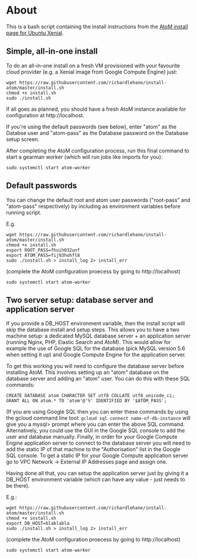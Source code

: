 # About

This is a bash script containing the install instructions from the [AtoM install page for Ubuntu Xenial](https://www.accesstomemory.org/en/docs/2.4/admin-manual/installation/linux/ubuntu-xenial/).

## Simple, all-in-one install

To do an all-in-one install on a fresh VM provisioned with your favourite cloud provider (e.g. a Xenial image from Google Compute Engine) just:

    wget https://raw.githubusercontent.com/richardlehane/install-atom/master/install.sh
    chmod +x install.sh
    sudo ./install.sh

If all goes as planned, you should have a fresh AtoM instance available for configuration at http://localhost.

If you're using the default passwords (see below), enter "atom" as the Databse user and "atom-pass" as the Database password on the Database setup screen.

After completing the AtoM configuration process, run this final command to start a gearman worker (which will run jobs like imports for you):

    sudo systemctl start atom-worker

## Default passwords 

You can change the default root and atom user passwords ("root-pass" and "atom-pass" respectively) by including as environment variables before running script.

E.g.

    wget https://raw.githubusercontent.com/richardlehane/install-atom/master/install.sh
    chmod +x install.sh
    export ROOT_PASS=fhuih032unf
    export ATOM_PASS=fij93hohfl8
    sudo ./install.sh > install_log 2> install_err
    
(complete the AtoM configuration proecess by going to http://localhost)

    sudo systemctl start atom-worker

## Two server setup: database server and application server

If you provide a DB_HOST environment variable, then the install script will skip the database install and setup steps. This allows you to have a two machine setup: a dedicated MySQL database server + an application server (running Nginx, PHP, Elastic Search and AtoM). This would allow for example the use of Google SQL for the database (pick MySQL version 5.6 when setting it up) and Google Compute Engine for the application server.

To get this working you will need to configure the database server before installing AtoM. This involves setting up an "atom" database on the database server and adding an "atom" user. You can do this with these SQL commands:

    CREATE DATABASE atom CHARACTER SET utf8 COLLATE utf8_unicode_ci;
    GRANT ALL ON atom.* TO 'atom'@'%' IDENTIFIED BY '$ATOM_PASS';

(If you are using Google SQL then you can enter these commands by using the gcloud command line tool: `gcloud sql connect name-of-db-instance` will give you a mysql> prompt where you can enter the above SQL command. Alternatively, you could use the GUI in the Google SQL console to add the user and database manually. Finally, in order for your Google Compute Engine application server to connect to the database server you will need to add the static IP of that machine to the "Authorisation" list in the Google SQL console. To get a static IP for your Google Compute application server go to VPC Network -> External IP Addresses page and assign one.

Having done all that, you can setup the application server just by giving it a DB_HOST environment variable (which can have any value - just needs to be there).

E.g.:

    wget https://raw.githubusercontent.com/richardlehane/install-atom/master/install.sh
    chmod +x install.sh
    export DB_HOST=blablabla
    sudo ./install.sh > install_log 2> install_err

(complete the AtoM configuration proecess by going to http://localhost)

    sudo systemctl start atom-worker